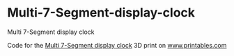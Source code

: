 # Multi-7-Segment-display-clock

Multi 7-Segment display clock

Code for the <a href="https://www.printables.com/de/model/507876-multi-7-segment-display-clock">Multi 7-Segment display clock</a> 3D print on <a href="https://www.printables.com">www.printables.com</a>

